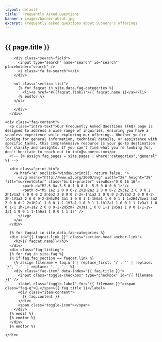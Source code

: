```yaml
---
layout: default
title:  Frequently Asked Questions
banner : images/banner-about.jpg
excerpt: Frequently asked questions about Subnero's offerings
---
```


<div class ='full tall hero' style='background-image: url({{site.baseurl}}/{{page.banner}});'>
  <div class='row'>
    <div class='large-12 columns'>
      <!-- {% include section-header.html title=page.title tagline=page.tagline color=page.title_color class="big" %} -->
    </div>
  </div>
  <div class='four spacing'></div>
  <div class='four spacing'></div>
</div>

<div class="section-faq">

  <style id="search-style"></style>

  <h2 class="page-title">{{ page.title }}</h2>
  <div class="faq-row">
    <div class="faq-categories">
      <div class="field-wrapper">
            
        <div class="search-field">
          <input type="search" name="search" id="search" placeholder="search" />
          <i class="fa fa-search"></i>
        </div>

        <ul class="section-list">
          {% for faqcat in site.data.faq-categories %}
            <li><a href="#{{faqcat.link}}">{{ faqcat.name }}</a></li>
          {% endfor %}    
        </ul>

        </div>  
      </div>

    <div class="faq-content">
      <p class="intro-text">Our Frequently Asked Questions (FAQ) page is designed to address a wide range of inquiries, ensuring you have a seamless experience while exploring our offerings. Whether you're looking for general information, technical details, or assistance with specific tasks, this comprehensive resource is your go-to destination for clarity and insights. If you can't find what you're looking for, don't hesitate to reach out to info@subnero.com</p>
      <!-- {% assign faq_pages = site.pages | where:"categories","general" %} -->

      <div class="print-btn">
        <a href="#" onclick="window.print(); return false; ">
          <svg xmlns="http://www.w3.org/2000/svg" width="28" height="28" fill="currentColor" class="bi bi-printer" viewBox="0 0 16 16">
            <path d="M2.5 8a.5.5 0 1 0 0-1 .5.5 0 0 0 0 1z"/>
            <path d="M5 1a2 2 0 0 0-2 2v2H2a2 2 0 0 0-2 2v3a2 2 0 0 0 2 2h1v1a2 2 0 0 0 2 2h6a2 2 0 0 0 2-2v-1h1a2 2 0 0 0 2-2V7a2 2 0 0 0-2-2h-1V3a2 2 0 0 0-2-2H5zM4 3a1 1 0 0 1 1-1h6a1 1 0 0 1 1 1v2H4V3zm1 5a2 2 0 0 0-2 2v1H2a1 1 0 0 1-1-1V7a1 1 0 0 1 1-1h12a1 1 0 0 1 1 1v3a1 1 0 0 1-1 1h-1v-1a2 2 0 0 0-2-2H5zm7 2v3a1 1 0 0 1-1 1H5a1 1 0 0 1-1-1v-3a1 1 0 0 1 1-1h6a1 1 0 0 1 1 1z" />
          </svg>
        </a>
      </div>

      {% for faqcat in site.data.faq-categories %}
      <div id="{{ faqcat.link }}" class="section-head anchor-link">
        <h3>{{ faqcat.name}}</h3>
      </div>
      <div class="faq-listing">
      {% for faq in site.faq %}
      {% if faq.faq_section == faqcat.link %}
        {% assign filename = faq.url | replace_first: '/', '' | replace: '/', '-'  | replace: '.', '-' %}
        <div class="faq-item" data-index="{{ faq.title }}">
          <input class="toggle-checkbox" type="checkbox" id="{{ filename }}" />
          <label class="toggle-label" for="{{ filename }}"><span class="faq-q">Q.</span>{{ faq.title }}</label>
          <div class="item-content">
            {{ faq.content }}
          </div>
          <span class="toggle-icon"></span>
        </div>
      {% endif %}
      {% endfor %}
      </div>
      {% endfor %}

    </div>
  </div>

<script>
var searchStyle = document.getElementById('search-style')
var urlParams = new URLSearchParams(window.location.search)
var searchEl = document.getElementById('search')
var searchParamValue = urlParams.get('search')

if (urlParams.get('search')) {
  searchEl.value = searchParamValue
  displayResults(searchParamValue)
} else {
  clearURLparams()
}

searchEl.addEventListener('input', function() {
  if (!this.value) {
    searchStyle.innerHTML = ""
    clearURLparams()
    return
  }

  displayResults(this.value)
  this.value ? addURLParams(this.value) : clearURLparams()
})

function clearURLparams() {
  if (history.pushState) {
    var newurl = window.location.protocol + "//" + window.location.host + window.location.pathname
    window.history.pushState({path:newurl},'',newurl)
  }
}

function addURLParams(params) {
  if (history.pushState) {
    var newurl = window.location.protocol + "//" + window.location.host + window.location.pathname + '?search=' + params
    window.history.pushState({path:newurl},'',newurl)
  }
}

function displayResults(searchTerm) {
  searchStyle.innerHTML = ".faq-item:not([data-index*=\"" + searchTerm.toLowerCase() + "\"]) { display: none; }"
}


</script>


</div>
